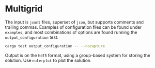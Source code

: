 # Multigrid

The input is `json5` files, superset of `json`, but supports comments and trailing commas. Examples of configuration files can be found under `examples`, and most combinations of options are found running the `output_configuration` test:
```sh
cargo test output_configuration -- --nocapture
```

Output is on the `hdf5` format, using a group-based system for storing the solution. Use `eulerplot` to plot the solution.
